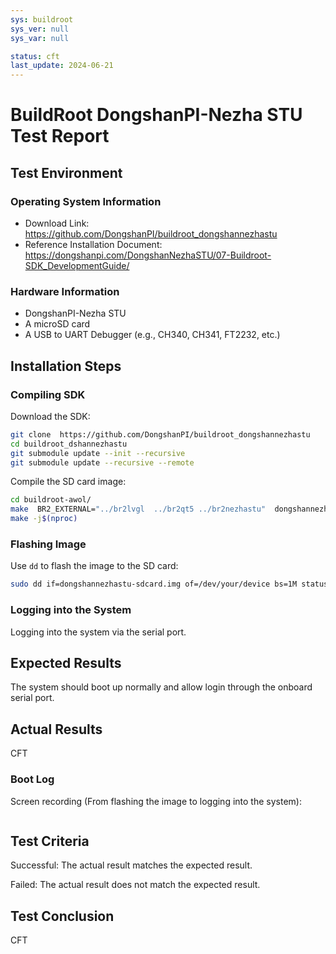 ```yaml
---
sys: buildroot
sys_ver: null
sys_var: null

status: cft
last_update: 2024-06-21
---
```


# BuildRoot DongshanPI-Nezha STU Test Report

## Test Environment

### Operating System Information

- Download Link: https://github.com/DongshanPI/buildroot_dongshannezhastu
- Reference Installation Document: https://dongshanpi.com/DongshanNezhaSTU/07-Buildroot-SDK_DevelopmentGuide/

### Hardware Information

- DongshanPI-Nezha STU
- A microSD card
- A USB to UART Debugger (e.g., CH340, CH341, FT2232, etc.)

## Installation Steps

### Compiling SDK

Download the SDK:
```bash
git clone  https://github.com/DongshanPI/buildroot_dongshannezhastu
cd buildroot_dshannezhastu
git submodule update --init --recursive
git submodule update --recursive --remote
```

Compile the SD card image:
```bash
cd buildroot-awol/
make  BR2_EXTERNAL="../br2lvgl  ../br2qt5 ../br2nezhastu"  dongshannezhastu_sdcard_core_defconfig
make -j$(nproc)
```

### Flashing Image

Use `dd` to flash the image to the SD card:
```bash
sudo dd if=dongshannezhastu-sdcard.img of=/dev/your/device bs=1M status=progress
```

### Logging into the System

Logging into the system via the serial port.

## Expected Results

The system should boot up normally and allow login through the onboard serial port.

## Actual Results

CFT

### Boot Log

Screen recording (From flashing the image to logging into the system):

```log
```

## Test Criteria

Successful: The actual result matches the expected result.

Failed: The actual result does not match the expected result.

## Test Conclusion

CFT
